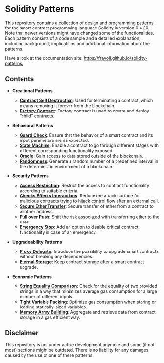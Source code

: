 # Solidity Patterns

This repository contains a collection of design and programming patterns for the smart contract programming language Solidity in version 0.4.20. Note that newer versions might have changed some of the functionalities.
Each pattern consists of a code sample and a detailed explanation, including background, implications and additional information about the patterns.

Have a look at the documentation site: https://fravoll.github.io/solidity-patterns/

## Contents

* **Creational Patterns**
  * [**Contract Self Destruction**](docs/contract_self_destruction.md): Used for terminating a contract, which means removing it forever from the blockchain.
  * [**Factory Contract**](docs/factory_contract.md): Factory contract is used to create and deploy “child” contracts.
  
* **Behavioral Patterns**
  * [**Guard Check**](docs/guard_check.md): Ensure that the behavior of a smart contract and its input parameters are as expected.
  * [**State Machine**](docs/state_machine.md): Enable a contract to go through different stages with different corresponding functionality exposed.
  * [**Oracle**](docs/oracle.md): Gain access to data stored outside of the blockchain.
  * [**Randomness**](docs/randomness.md): Generate a random number of a predefined interval in the deterministic environment of a blockchain.
* **Security Patterns**
  * [**Access Restriction**](docs/access_restriction.md): Restrict the access to contract functionality according to suitable criteria.
  * [**Checks Effects Interactions**](docs/checks_effects_interactions.md): Reduce the attack surface for malicious contracts trying to hijack control flow after an external call.
  * [**Secure Ether Transfer**](docs/secure_ether_transfer.md): Secure transfer of ether from a contract to another address.
  * [**Pull over Push**](docs/pull_over_push.md): Shift the risk associated with transferring ether to the user.
  * [**Emergency Stop**](docs/emergency_stop.md): Add an option to disable critical contract functionality in case of an emergency.
* **Upgradeability Patterns**
  * [**Proxy Delegate**](docs/proxy_delegate.md): Introduce the possibility to upgrade smart contracts without breaking any dependencies.
  * [**Eternal Storage**](docs/eternal_storage.md): Keep contract storage after a smart contract upgrade.
* **Economic Patterns**
  * [**String Equality Comparison**](docs/string_equality_comparison.md): Check for the equality of two provided strings in a way that minimizes average gas consumption for a large number of different inputs.
  * [**Tight Variable Packing**](docs/tight_variable_packing.md): Optimize gas consumption when storing or loading statically-sized variables.
  * [**Memory Array Building**](docs/memory_array_building.md): Aggregate and retrieve data from contract storage in a gas efficient way.
  

## Disclaimer

This repository is not under active development anymore and some (if not most) sections might be outdated. There is no liability for any damages caused by the use of one of these patterns.
